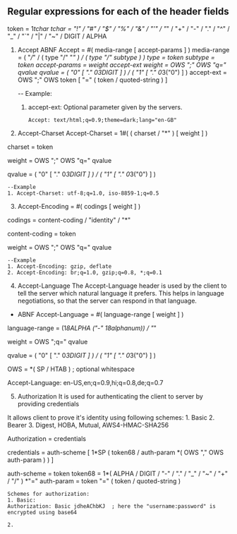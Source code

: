 ## Regular expressions for each of the header fields

token = 1*tchar
tchar = "!" / "#" / "$" / "%" / "&" / "'" / "*" / "+" / "-" / "." /
     "^" / "_" / "`" / "|" / "~" / DIGIT / ALPHA


1. Accept ABNF
Accept = #( media-range [ accept-params ] )
media-range    = ( "*/*" / ( type "/" "*" ) / ( type "/" subtype ) )
type           = token
subtype        = token
accept-params  = weight *accept-ext
weight         = OWS ";" OWS "q=" qvalue
qvalue         = ( "0" [ "." 0*3DIGIT ] )
               / ( "1" [ "." 0*3("0") ] )
accept-ext     = OWS ";" OWS token [ "=" ( token / quoted-string ) ]

    -- Example:
    1. accept-ext: Optional parameter given by the servers.
        
        `Accept: text/html;q=0.9;theme=dark;lang="en-GB"`


2. Accept-Charset
Accept-Charset = 1#( ( charset / "*" ) [ weight ] )

charset        = token

weight         = OWS ";" OWS "q=" qvalue

qvalue         = ( "0" [ "." 0*3DIGIT ] )
               / ( "1" [ "." 0*3("0") ] )

    --Example
    1. Accept-Charset: utf-8;q=1.0, iso-8859-1;q=0.5


3. Accept-Encoding = #( codings [ weight ] )

codings         = content-coding / "identity" / "*"

content-coding  = token

weight          = OWS ";" OWS "q=" qvalue

    --Example
    1. Accept-Encoding: gzip, deflate
    2. Accept-Encoding: br;q=1.0, gzip;q=0.8, *;q=0.1


4. Accept-Language
The Accept-Language header is used by the client to tell the server which natural language it prefers. This helps in language negotiations, so that the server can respond in that language.

* ABNF
Accept-Language = #( language-range [ weight ] )

language-range  = (1*8ALPHA *("-" 1*8alphanum)) / "*"

weight          = OWS ";q=" qvalue

qvalue          = ( "0" [ "." 0*3DIGIT ] )
                / ( "1" [ "." 0*3("0") ] )

OWS             = *( SP / HTAB )  ; optional whitespace

Accept-Language: en-US,en;q=0.9,hi;q=0.8,de;q=0.7


5. Authorization
It is used for authenticating the client to server by providing credentials

It allows client to prove it's identity using following schemes:
    1. Basic
    2. Bearer
    3. Digest, HOBA, Mutual, AWS4-HMAC-SHA256

Authorization = credentials

credentials   = auth-scheme [ 1*SP ( token68 / auth-param *( OWS "," OWS auth-param ) ) ]

auth-scheme   = token
token68       = 1*( ALPHA / DIGIT / "-" / "." / "_" / "~" / "+" / "/" ) *"="
auth-param    = token "=" ( token / quoted-string )

    Schemes for authorization:
    1. Basic:
    Authorization: Basic jdheAChbKJ  ; here the "username:password" is encrypted using base64

    2. 
